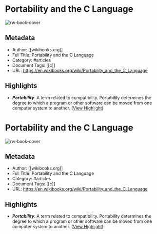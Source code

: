# Portability and the C Language

![rw-book-cover](https://readwise-assets.s3.amazonaws.com/static/images/article3.5c705a01b476.png)

## Metadata
- Author: [[wikibooks.org]]
- Full Title: Portability and the C Language
- Category: #articles
- Document Tags: [[c]] 
- URL: https://en.wikibooks.org/wiki/Portability_and_the_C_Language

## Highlights
- ***Portability***: A term related to compatibility. Portability determines the degree to which a program or other software can be moved from one computer system to another. ([View Highlight](https://read.readwise.io/read/01hbmrhdmt4ns8gb1drykh2cat))
# Portability and the C Language

![rw-book-cover](https://readwise-assets.s3.amazonaws.com/static/images/article3.5c705a01b476.png)

## Metadata
- Author: [[wikibooks.org]]
- Full Title: Portability and the C Language
- Category: #articles
- Document Tags: [[c]] 
- URL: https://en.wikibooks.org/wiki/Portability_and_the_C_Language

## Highlights
- ***Portability***: A term related to compatibility. Portability determines the degree to which a program or other software can be moved from one computer system to another. ([View Highlight](https://read.readwise.io/read/01hbmrhdmt4ns8gb1drykh2cat))
